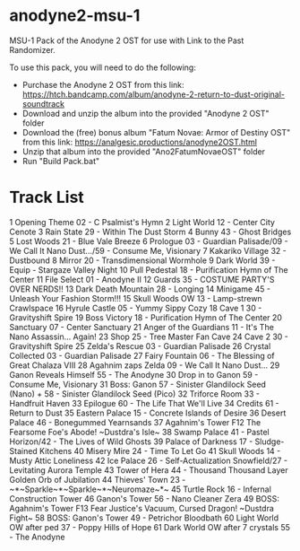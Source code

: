 # anodyne2-msu-1
MSU-1 Pack of the Anodyne 2 OST for use with Link to the Past Randomizer.

To use this pack, you will need to do the following:
- Purchase the Anodyne 2 OST from this link: https://htch.bandcamp.com/album/anodyne-2-return-to-dust-original-soundtrack
- Download and unzip the album into the provided "Anodyne 2 OST" folder
- Download the (free) bonus album "Fatum Novae: Armor of Destiny OST" from this link: https://analgesic.productions/anodyne2OST.html
- Unzip that album into the provided "Ano2FatumNovaeOST" folder
- Run "Build Pack.bat"

# Track List
1    Opening Theme                   02 - C Psalmist's Hymn
2    Light World                     12 - Center City Cenote
3    Rain State                      29 - Within The Dust Storm
4    Bunny                           43 - Ghost Bridges
5    Lost Woods                      21 - Blue Vale Breeze
6    Prologue                        03 - Guardian Palisade/09 - We Call It Nano Dust…/59 - Consume Me, Visionary
7    Kakariko Village                32 - Dustbound
8    Mirror                          20 - Transdimensional Wormhole
9    Dark World                      39 - Equip - Stargaze Valley Night
10   Pull Pedestal                   18 - Purification Hymn of The Center
11   File Select                     01 - Anodyne II
12   Guards                          35 - COSTUME PARTY'S OVER NERDS!!
13   Dark Death Mountain             28 - Longing
14   Minigame                        45 - Unleash Your Fashion Storm!!!
15   Skull Woods OW                  13 - Lamp-strewn Crawlspace
16   Hyrule Castle                   05 - Yummy Sippy Cozy
18   Cave 1                          30 - Gravityshift Spire
19   Boss Victory                    18 - Purification Hymn of The Center
20   Sanctuary                       07 - Center Sanctuary
21   Anger of the Guardians          11 - It's The Nano Assassin… Again!
23   Shop                            25 - Tree Master Fan Cave
24   Cave 2                          30 - Gravityshift Spire
25   Zelda's Rescue                  03 - Guardian Palisade
26   Crystal Collected               03 - Guardian Palisade
27   Fairy Fountain                  06 - The Blessing of Great Chalaza VIII
28   Agahnim zaps Zelda              09 - We Call It Nano Dust…
29   Ganon Reveals Himself           55 - The Anodyne
30   Drop in to Ganon                59 - Consume Me, Visionary
31   Boss: Ganon                     57 - Sinister Glandilock Seed (Nano) + 58 - Sinister Glandilock Seed (Pico)
32   Triforce Room                   33 - Handfruit Haven
33   Epilogue                        60 - The Life That We'll Live
34   Credits                         61 - Return to Dust
35   Eastern Palace                  15 - Concrete Islands of Desire
36   Desert Palace                   46 - Bonegummed Yearnsands
37   Agahnim's Tower                 F12 The Fearsome Foe's Abode! ~Dustdra's Isle~
38   Swamp Palace                    41 - Pastel Horizon/42 - The Lives of Wild Ghosts
39   Palace of Darkness              17 - Sludge-Stained Kitchens
40   Misery Mire                     24 - Time To Let Go
41   Skull Woods                     14 - Musty Attic Loneliness
42   Ice Palace                      26 - Self-Actualization Snowfield/27 - Levitating Aurora Temple
43   Tower of Hera                   44 - Thousand Thousand Layer Golden Orb of Jubilation
44   Thieves' Town                   23 - ~\*~Sparkle~\*~Sparkle~\*~Neuromaze~\*~
45   Turtle Rock                     16 - Infernal Construction Tower
46   Ganon's Tower                   56 - Nano Cleaner Zera
49   BOSS: Agahnim's Tower           F13 Fear Justice's Vacuum, Cursed Dragon! ~Dustdra Fight~
58   BOSS: Ganon's Tower             49 - Petrichor Bloodbath
60   Light World OW after ped        37 - Poppy Hills of Hope
61   Dark World OW after 7 crystals  55 - The Anodyne
